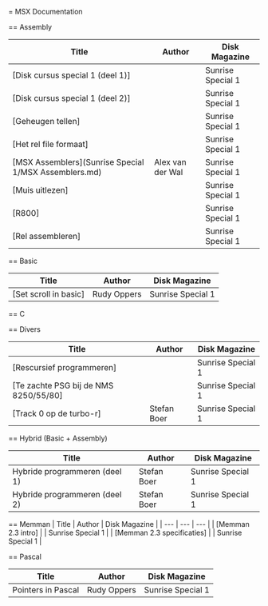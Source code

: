 = MSX Documentation


== Assembly

| Title        | Author           | Disk Magazine |
| ---          | ---             | ---          |
| [Disk cursus special 1 (deel 1)] | | Sunrise Special 1 |
| [Disk cursus special 1 (deel 2)] | | Sunrise Special 1 |
| [Geheugen tellen] | | Sunrise Special 1 |
| [Het rel file formaat] | | Sunrise Special 1 |
| [MSX Assemblers](Sunrise Special 1/MSX Assemblers.md) | Alex van der Wal | Sunrise Special 1 |
| [Muis uitlezen] | | Sunrise Special 1 |
| [R800] | | Sunrise Special 1 |
| [Rel assembleren] | | Sunrise Special 1 |

== Basic

| Title        | Author           | Disk Magazine |
| ---          | ---              | ---          |
| [Set scroll in basic] | Rudy Oppers | Sunrise Special 1 |

== C

== Divers

| Title        | Author           | Disk Magazine |
| ---          | ---              | ---          |
| [Rescursief programmeren] |  | Sunrise Special 1 |
| [Te zachte PSG bij de NMS 8250/55/80] | | Sunrise Special 1 |
| [Track 0 op de turbo-r] | Stefan Boer | Sunrise Special 1 |


== Hybrid (Basic + Assembly)

| Title        | Author           | Disk Magazine |
| ---          | ---             | ---          |
| Hybride programmeren (deel 1) | Stefan Boer | Sunrise Special 1 |
| Hybride programmeren (deel 2) | Stefan Boer | Sunrise Special 1 |

== Memman
| Title        | Author           | Disk Magazine |
| ---          | ---              | ---          |
| [Memman 2.3 intro] |  | Sunrise Special 1 |
| [Memman 2.3 specificaties] | | Sunrise Special 1 |


== Pascal

| Title        | Author           | Disk Magazine |
| ---          | ---              | ---          |
| Pointers in Pascal | Rudy Oppers | Sunrise Special 1 |
